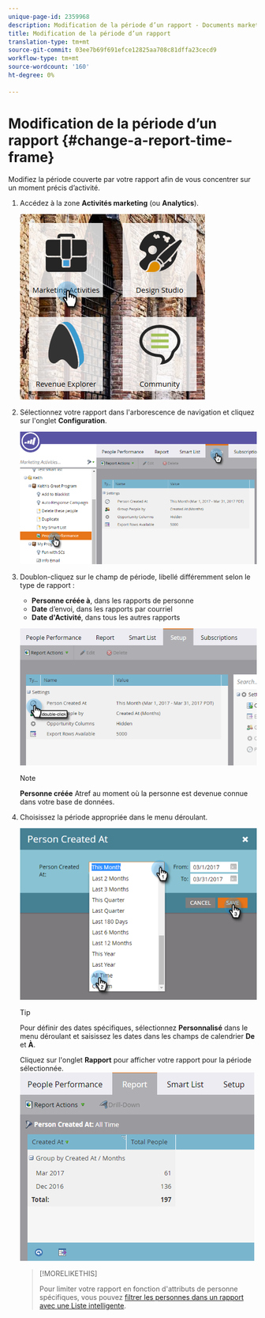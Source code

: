 ```yaml
---
unique-page-id: 2359968
description: Modification de la période d’un rapport - Documents marketing - Documentation du produit
title: Modification de la période d’un rapport
translation-type: tm+mt
source-git-commit: 03ee7b69f691efce12825aa708c81dffa23cecd9
workflow-type: tm+mt
source-wordcount: '160'
ht-degree: 0%

---
```



# Modification de la période d’un rapport {#change-a-report-time-frame}

Modifiez la période couverte par votre rapport afin de vous concentrer sur un moment précis d’activité.

1. Accédez à la zone **Activités marketing** (ou **Analytics**).

   ![](assets/image2017-3-27-9-3a15-3a9.png)

1. Sélectionnez votre rapport dans l&#39;arborescence de navigation et cliquez sur l&#39;onglet **Configuration**.

   ![](assets/image2017-3-27-9-3a57-3a56.png)

1. Doublon-cliquez sur le champ de période, libellé différemment selon le type de rapport :

   * **Personne créée à**, dans les rapports de personne
   * **Date** d’envoi, dans les rapports par courriel
   * **Date d&#39;Activité**, dans tous les autres rapports

   ![](assets/image2017-3-27-9-3a58-3a23.png)

   >[!NOTE]
   >
   >**Personne créée** Atref au moment où la personne est devenue connue dans votre base de données.

1. Choisissez la période appropriée dans le menu déroulant.

   ![](assets/image2017-3-27-9-3a58-3a40.png)

   >[!TIP]
   >
   >Pour définir des dates spécifiques, sélectionnez **Personnalisé** dans le menu déroulant et saisissez les dates dans les champs de calendrier **De** et **À**.

   Cliquez sur l&#39;onglet **Rapport** pour afficher votre rapport pour la période sélectionnée.\
   ![](assets/image2017-3-27-9-3a59-3a1.png)

   >[!MORELIKETHIS]
   >
   >Pour limiter votre rapport en fonction d&#39;attributs de personne spécifiques, vous pouvez [filtrer les personnes dans un rapport avec une Liste intelligente](/help/marketo/product-docs/reporting/basic-reporting/editing-reports/filter-people-in-a-report-with-a-smart-list.md).
